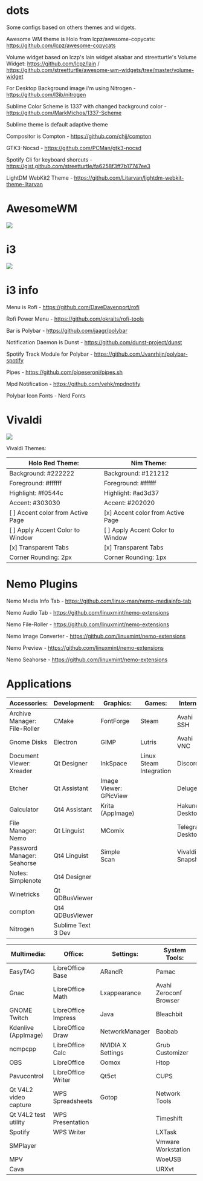 # dots

Some configs based on others themes and widgets.

Awesome WM theme is Holo from lcpz/awesome-copycats: https://github.com/lcpz/awesome-copycats

Volume widget based on lczp's lain widget alsabar and streetturtle's Volume Widget: https://github.com/lcpz/lain / https://github.com/streetturtle/awesome-wm-widgets/tree/master/volume-widget 

For Desktop Background image i'm using Nitrogen - https://github.com/l3ib/nitrogen

Sublime Color Scheme is 1337 with changed background color - https://github.com/MarkMichos/1337-Scheme

Sublime theme is default adaptive theme

Compositor is Compton - https://github.com/chjj/compton

GTK3-Nocsd - https://github.com/PCMan/gtk3-nocsd

Spotify Cli for keyboard shorcuts - https://gist.github.com/streetturtle/fa6258f3ff7b17747ee3

LightDM WebKit2 Theme - https://github.com/Litarvan/lightdm-webkit-theme-litarvan

# AwesomeWM

<img src='screenshots/awesomewm.png'>

# i3

<img src='screenshots/i3_wm.png'>

# i3 info

Menu is Rofi - https://github.com/DaveDavenport/rofi

Rofi Power Menu - https://github.com/okraits/rofi-tools

Bar is Polybar - https://github.com/jaagr/polybar

Notification Daemon is Dunst - https://github.com/dunst-project/dunst

Spotify Track Module for Polybar - https://github.com/Jvanrhijn/polybar-spotify

Pipes - https://github.com/pipeseroni/pipes.sh

Mpd Notification - https://github.com/vehk/mpdnotify

Polybar Icon Fonts - Nerd Fonts

# Vivaldi

<img src='screenshots/vivaldi.png'>

Vivaldi Themes:

| Holo Red Theme:                   | Nim Theme:                        |
| --------------------------------- | --------------------------------- |
| Background: #222222               | Background: #121212               |
| Foreground: #ffffff               | Foreground: #ffffff               |
| Highlight: #f0544c                | Highlight: #ad3d37                |
| Accent: #303030                   | Accent: #202020                   |
| [ ] Accent color from Active Page | [x] Accent color from Active Page |
| [ ] Apply Accent Color to Window  | [ ] Apply Accent Color to Window  |
| [x] Transparent Tabs              | [x] Transparent Tabs              |
| Corner Rounding: 2px              | Corner Rounding: 1px              |

# Nemo Plugins

Nemo Media Info Tab - https://github.com/linux-man/nemo-mediainfo-tab

Nemo Audio Tab - https://github.com/linuxmint/nemo-extensions

Nemo File-Roller - https://github.com/linuxmint/nemo-extensions

Nemo Image Converter - https://github.com/linuxmint/nemo-extensions

Nemo Preview - https://github.com/linuxmint/nemo-extensions

Nemo Seahorse - https://github.com/linuxmint/nemo-extensions

# Applications

| Accessories:                 | Development:       | Graphics:              | Games:                  | Internet:        |
| ---------------------------- | ------------------ | ---------------------- | ----------------------- | ---------------- |
| Archive Manager: File-Roller | CMake              | FontForge              | Steam                   | Avahi SSH        |
| Gnome Disks                  | Electron           | GIMP                   | Lutris                  | Avahi VNC        |
| Document Viewer: Xreader     | Qt Designer        | InkSpace               | Linux Steam Integration | Discord          |
| Etcher                       | Qt Assistant       | Image Viewer: GPicView |                         | Deluge           |
| Galculator                   | Qt4 Assistant      | Krita (AppImage)       |                         | Hakuneko Desktop |
| File Manager: Nemo           | Qt Linguist        | MComix                 |                         | Telegram Desktop |
| Password Manager: Seahorse   | Qt4 Linguist       | Simple Scan            |                         | Vivaldi Snapshot |
| Notes: Simplenote            | Qt4 Designer       |                        |                         |                  |
| Winetricks                   | Qt QDBusViewer     |                        |                         |                  |
| compton                      | Qt4 QDBusViewer    |                        |                         |                  |
| Nitrogen                     | Sublime Text 3 Dev |                        |                         |                  |


| Multimedia:           | Office:             | Settings:         | System Tools:                  |
| --------------------- | ------------------- | ----------------- | ------------------------------ |
| EasyTAG               | LibreOffice Base    | ARandR            | Pamac                          |
| Gnac                  | LibreOffice Math    | Lxappearance      | Avahi Zeroconf Browser         |
| GNOME Twitch          | LibreOffice Impress | Java              | Bleachbit                      |
| Kdenlive (AppImage)   | LibreOffice Draw    | NetworkManager    | Baobab                         |
| ncmpcpp               | LibreOffice Calc    | NVIDIA X Settings | Grub Customizer                |
| OBS                   | LibreOffice         | Oomox             | Htop                           |
| Pavucontrol           | LibreOffice Writer  | Qt5ct             | CUPS                           |
| Qt V4L2 video capture | WPS Spreadsheets    | Gotop             | Network Tools                  |
| Qt V4L2 test utility  | WPS Presentation    |                   | Timeshift                      |
| Spotify               | WPS Writer          |                   | LXTask                         |
| SMPlayer              |                     |                   | Vmware Workstation             |
| MPV                   |                     |                   | WoeUSB                         |
| Cava                  |                     |                   | URXvt                          |
